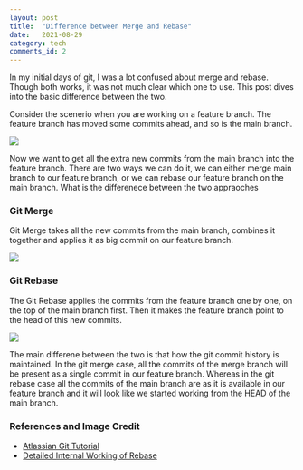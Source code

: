 ```yaml
---
layout: post
title:  "Difference between Merge and Rebase"
date:   2021-08-29
category: tech
comments_id: 2
---
```


In my initial days of git, I was a lot confused about merge and rebase. Though both works, it was not much clear which one to use. This post dives into the basic difference between the two.

<!--more-->

Consider the scenerio when you are working on a feature branch. The feature branch has moved some commits ahead, and so is the main branch. 

<img src="https://wac-cdn.atlassian.com/dam/jcr:1523084b-d05a-4f5a-bd1a-01866ec09ca3/01%20A%20forked%20commit%20history.svg?cdnVersion=1781">

Now we want to get all the extra new commits from the main branch into the feature branch. There are two ways we can do it, we can either merge main branch to our feature branch, or we can rebase our feature branch on the main branch.  What is the differenece between the two appraoches

### Git Merge
Git Merge takes all the new commits from the main branch, combines it together and applies it as big commit on our feature branch.

<img src="https://wac-cdn.atlassian.com/dam/jcr:4639eeb8-e417-434a-a3f8-a972277fc66a/02%20Merging%20main%20into%20the%20feature%20branh.svg?cdnVersion=1781">

### Git Rebase

The Git Rebase applies the commits from the feature branch one by one, on the top of the main branch first. Then it makes the feature branch point to the head of this new commits.

<img src="https://wac-cdn.atlassian.com/dam/jcr:3bafddf5-fd55-4320-9310-3d28f4fca3af/03%20Rebasing%20the%20feature%20branch%20into%20main.svg?cdnVersion=1781">

The main differene between the two is that how the git commit history is maintained. In the git merge case, all the commits of the merge branch will be present as a single commit in our feature branch. Whereas in the git rebase case all the commits of the main branch are as it is available in our feature branch and it will look like we started working from the HEAD of the main branch. 

### References and Image Credit
* [Atlassian Git Tutorial](https://www.atlassian.com/git/tutorials/merging-vs-rebasing)
* [Detailed Internal Working of Rebase](https://stackoverflow.com/questions/65225055/how-does-git-rebase-work-under-the-hood)


